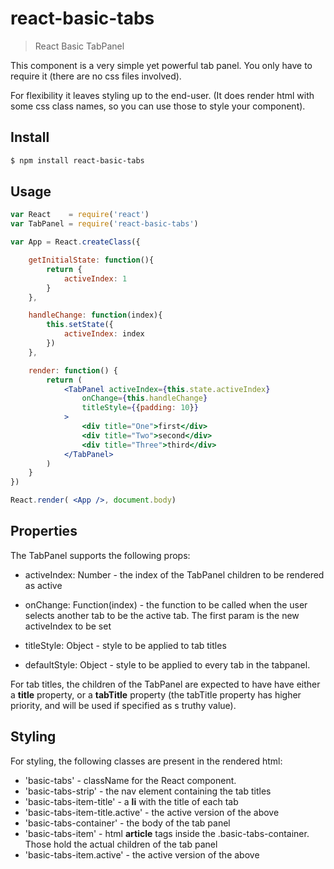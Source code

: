 # react-basic-tabs

> React Basic TabPanel

This component is a very simple yet powerful tab panel. You only have to require it (there are no css files involved).

For flexibility it leaves styling up to the end-user. (It does render html with some css class names, so you can use those to style your component).

## Install

```sh
$ npm install react-basic-tabs
```

## Usage

```jsx
var React    = require('react')
var TabPanel = require('react-basic-tabs')

var App = React.createClass({

    getInitialState: function(){
        return {
            activeIndex: 1
        }
    },

    handleChange: function(index){
        this.setState({
            activeIndex: index
        })
    },

    render: function() {
        return (
            <TabPanel activeIndex={this.state.activeIndex}
                onChange={this.handleChange}
                titleStyle={{padding: 10}}
            >
                <div title="One">first</div>
                <div title="Two">second</div>
                <div title="Three">third</div>
            </TabPanel>
        )
    }
})

React.render( <App />, document.body)
```

## Properties

The TabPanel supports the following props:

 * activeIndex: Number - the index of the TabPanel children to be rendered as active

 * onChange: Function(index) - the function to be called when the user selects another tab to be the active tab. The first param is the new activeIndex to be set

 * titleStyle: Object - style to be applied to tab titles
 * defaultStyle: Object - style to be applied to every tab in the tabpanel.

For tab titles, the children of the TabPanel are expected to have have either a **title** property, or a **tabTitle** property (the tabTitle property has higher priority, and will be used if specified as s truthy value).

## Styling

For styling, the following classes are present in the rendered html:

 * 'basic-tabs' - className for the React component.
 * 'basic-tabs-strip' - the nav element containing the tab titles
 * 'basic-tabs-item-title' - a **li** with the title of each tab
 * 'basic-tabs-item-title.active' - the active version of the above
 * 'basic-tabs-container' - the body of the tab panel
 * 'basic-tabs-item' - html **article** tags inside the .basic-tabs-container. Those hold the actual children of the tab panel
 * 'basic-tabs-item.active' - the active version of the above
